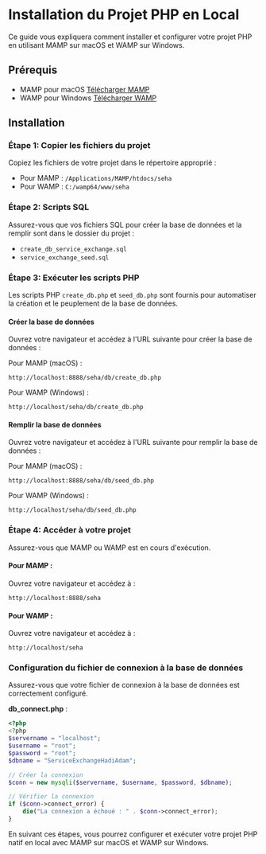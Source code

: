 
# Installation du Projet PHP en Local

Ce guide vous expliquera comment installer et configurer votre projet PHP en utilisant MAMP sur macOS et WAMP sur Windows.

## Prérequis

- MAMP pour macOS [Télécharger MAMP](https://www.mamp.info/en/downloads/)
- WAMP pour Windows [Télécharger WAMP](https://www.wampserver.com/en/)

## Installation

### Étape 1: Copier les fichiers du projet

Copiez les fichiers de votre projet dans le répertoire approprié :
- Pour MAMP : `/Applications/MAMP/htdocs/seha`
- Pour WAMP : `C:/wamp64/www/seha`

### Étape 2: Scripts SQL

Assurez-vous que vos fichiers SQL pour créer la base de données et la remplir sont dans le dossier du projet :
- `create_db_service_exchange.sql`
- `service_exchange_seed.sql`

### Étape 3: Exécuter les scripts PHP

Les scripts PHP `create_db.php` et `seed_db.php` sont fournis pour automatiser la création et le peuplement de la base de données.

#### Créer la base de données

Ouvrez votre navigateur et accédez à l'URL suivante pour créer la base de données :

Pour MAMP (macOS) :
```
http://localhost:8888/seha/db/create_db.php
```

Pour WAMP (Windows) :
```
http://localhost/seha/db/create_db.php
```

#### Remplir la base de données

Ouvrez votre navigateur et accédez à l'URL suivante pour remplir la base de données :

Pour MAMP (macOS) :
```
http://localhost:8888/seha/db/seed_db.php
```

Pour WAMP (Windows) :
```
http://localhost/seha/db/seed_db.php
```

### Étape 4: Accéder à votre projet

Assurez-vous que MAMP ou WAMP est en cours d'exécution.

#### Pour MAMP :
Ouvrez votre navigateur et accédez à :
```
http://localhost:8888/seha
```

#### Pour WAMP :
Ouvrez votre navigateur et accédez à :
```
http://localhost/seha
```

### Configuration du fichier de connexion à la base de données

Assurez-vous que votre fichier de connexion à la base de données est correctement configuré.

**db_connect.php** :

```php
<?php
<?php
$servername = "localhost";
$username = "root";
$password = "root";
$dbname = "ServiceExchangeHadiAdam";

// Créer la connexion
$conn = new mysqli($servername, $username, $password, $dbname);

// Vérifier la connexion
if ($conn->connect_error) {
    die("La connexion a échoué : " . $conn->connect_error);
}
```

En suivant ces étapes, vous pourrez configurer et exécuter votre projet PHP natif en local avec MAMP sur macOS et WAMP sur Windows.
